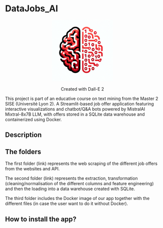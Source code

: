 # DataJobs_AI
<p align="center">
<img src="/Images/logo_dalle.png" width="200" height="200">
</p>
<p align="center">
  Created with Dall-E 2
</p>
This project is part of an educative course on text mining from the Master 2 SISE (Université Lyon 2). A Streamlit-based job offer application featuring interactive visualizations and chatbot/Q&amp;A bots powered by MistralAI Mixtral-8x7B LLM, with offers stored in a SQLite data warehouse and containerized using Docker.

## Description
## The folders

The first folder (link) represents the web scraping of the different job offers from the websites and API.

The second folder (link) represents the extraction, transformation (cleaning/normalisation of the different columns and feature engineering) and then the loading into a data warehouse created with SQLite. 

The third folder includes the Docker image of our app together with the different files (in case the user want to do it without Docker).

## How to install the app? 

